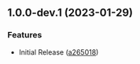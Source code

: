 ## 1.0.0-dev.1 (2023-01-29)


### Features

* Initial Release ([a265018](https://github.com/Sese-Schneider/ha-energy-overview-card/commit/a2650185dba439edf2ba0fafe4c91aa93b082b60))
